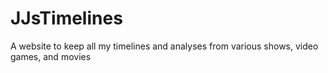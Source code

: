 # JJsTimelines
A website to keep all my timelines and analyses from various shows, video games, and movies
